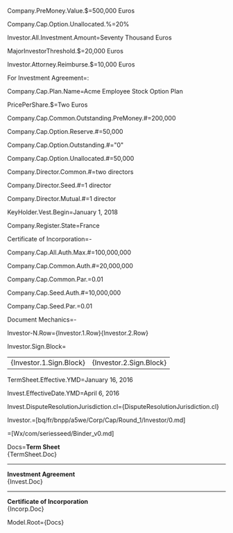Company.PreMoney.Value.$=500,000 Euros

Company.Cap.Option.Unallocated.%=20%

Investor.All.Investment.Amount=Seventy Thousand Euros

MajorInvestorThreshold.$=20,000 Euros

Investor.Attorney.Reimburse.$=10,000 Euros


For Investment Agreement=:

Company.Cap.Plan.Name=Acme Employee Stock Option Plan

PricePerShare.$=Two Euros

Company.Cap.Common.Outstanding.PreMoney.#=200,000

Company.Cap.Option.Reserve.#=50,000

Company.Cap.Option.Outstanding.#="0"

Company.Cap.Option.Unallocated.#=50,000

Company.Director.Common.#=two directors

Company.Director.Seed.#=1 director

Company.Director.Mutual.#=1 director

KeyHolder.Vest.Begin=January 1, 2018

Company.Register.State=France 


Certificate of Incorporation=-

Company.Cap.All.Auth.Max.#=100,000,000

Company.Cap.Common.Auth.#=20,000,000

Company.Cap.Common.Par.$=$0.01 

Company.Cap.Seed.Auth.#=10,000,000

Company.Cap.Seed.Par.$=$0.01

Document Mechanics=-

Investor-N.Row={Investor.1.Row}{Investor.2.Row}

Investor.Sign.Block=<table><tr><td>{Investor.1.Sign.Block}</td><td>{Investor.2.Sign.Block}</td></tr></table>

TermSheet.Effective.YMD=January 16, 2016

Invest.EffectiveDate.YMD=April 6, 2016

Invest.DisputeResolutionJurisdiction.cl={DisputeResolutionJurisdiction.cl}

Investor.=[bq/fr/bnpp/a5we/Corp/Cap/Round_1/Investor/0.md]

=[Wx/com/seriesseed/Binder_v0.md]

Docs=<b>Term Sheet</b><br>{TermSheet.Doc}<hr><b>Investment Agreement</b><br>{Invest.Doc}<hr><b>Certificate of Incorporation</b><br>{Incorp.Doc}

Model.Root={Docs}
